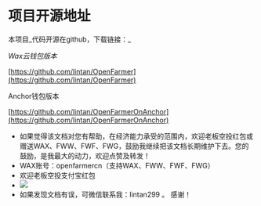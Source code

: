 # 项目开源地址

本项目_代码开源在github，下载链接：_

_Wax云钱包版本_

[https://github.com/lintan/OpenFarmer](https://github.com/lintan/OpenFarmer)

Anchor钱包版本

[https://github.com/lintan/OpenFarmerOnAnchor](https://github.com/lintan/OpenFarmerOnAnchor)



* 如果觉得该文档对您有帮助，在经济能力承受的范围内，欢迎老板空投红包或赠送WAX、FWW、FWF、FWG，鼓励我继续把该文档长期维护下去。您的鼓励，是我最大的动力，欢迎点赞及转发！
* WAX账号：openfarmercn（支持WAX、FWW、FWF、FWG）
* 欢迎老板空投支付宝红包
* ![](.gitbook/assets/微信图片\_20220224102432.png)
* 如果发现文档有误，可微信联系我：lintan299 。 感谢！
